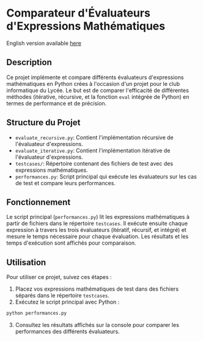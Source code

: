 # Comparateur d'Évaluateurs d'Expressions Mathématiques

English version available [here](./README.md)

## Description
Ce projet implémente et compare différents évaluateurs d'expressions mathématiques en Python crées à l'occasion d'un projet pour le club informatique du Lycée. Le but est de comparer l'efficacité de différentes méthodes (itérative, récursive, et la fonction `eval` intégrée de Python) en termes de performance et de précision.

## Structure du Projet
- `evaluate_recursive.py`: Contient l'implémentation récursive de l'évaluateur d'expressions.
- `evaluate_iterative.py`: Contient l'implémentation itérative de l'évaluateur d'expressions.
- `testcases/`: Répertoire contenant des fichiers de test avec des expressions mathématiques.
- `performances.py`: Script principal qui exécute les évaluateurs sur les cas de test et compare leurs performances.

## Fonctionnement
Le script principal (`performances.py`) lit les expressions mathématiques à partir de fichiers dans le répertoire `testcases`. Il exécute ensuite chaque expression à travers les trois évaluateurs (itératif, récursif, et intégré) et mesure le temps nécessaire pour chaque évaluation. Les résultats et les temps d'exécution sont affichés pour comparaison.

## Utilisation
Pour utiliser ce projet, suivez ces étapes :
1. Placez vos expressions mathématiques de test dans des fichiers séparés dans le répertoire `testcases`.
2. Exécutez le script principal avec Python :
```bash
python performances.py
```
3. Consultez les résultats affichés sur la console pour comparer les performances des différents évaluateurs.
